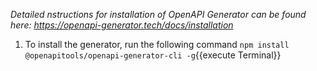 *Detailed nstructions for installation of OpenAPI Generator can be found here: https://openapi-generator.tech/docs/installation*

1. To install the generator, run the following command `npm install @openapitools/openapi-generator-cli -g`{{execute Terminal}}
